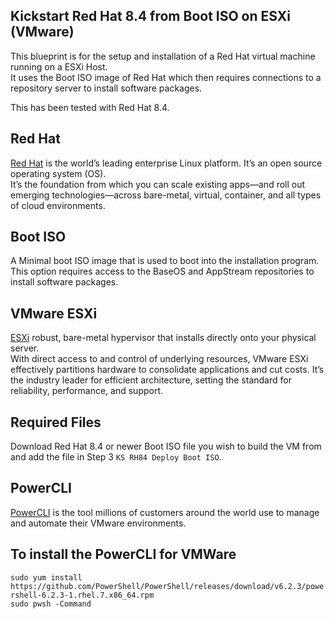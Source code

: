 ## Kickstart Red Hat 8.4 from Boot ISO on ESXi (VMware)

This blueprint is for the setup and installation of a Red Hat virtual machine running on a ESXi Host.   
It uses the Boot ISO image of Red Hat which then requires connections to a repository server to install software packages.   

This has been tested with Red Hat 8.4.

## Red Hat

[Red Hat](https://www.redhat.com/en/technologies/linux-platforms/enterprise-linux)  is the world’s leading enterprise Linux platform.   It’s an open source operating system (OS).  
It’s the foundation from which you can scale existing apps—and roll out emerging technologies—across bare-metal, virtual, container, and all types of cloud environments.    

## Boot ISO
A Minimal boot ISO image that is used to boot into the installation program.   This option requires access to the BaseOS and AppStream repositories to install software packages.

## VMware ESXi
[ESXi](https://www.vmware.com/au/products/esxi-and-esx.html) robust, bare-metal hypervisor that installs directly onto your physical server.   
With direct access to and control of underlying resources, VMware ESXi effectively partitions hardware to consolidate applications and cut costs. It’s the industry leader for efficient architecture, setting the standard for reliability, performance, and support.  

## Required Files 
Download Red Hat 8.4 or newer Boot ISO file you wish to build the VM from and add the file in Step 3 `KS RH84 Deploy Boot ISO`. 

## PowerCLI
[PowerCLI](https://developer.vmware.com/powercli) is the tool millions of customers around the world use to manage and automate their VMware environments.  

## To install the PowerCLI for VMWare
`sudo yum install https://github.com/PowerShell/PowerShell/releases/download/v6.2.3/powershell-6.2.3-1.rhel.7.x86_64.rpm`    
`sudo pwsh -Command`